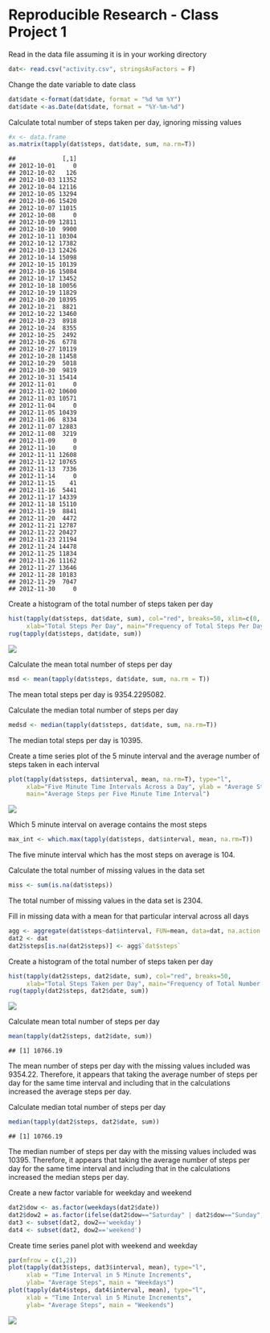 # Reproducible Research - Class Project 1

Read in the data file assuming it is in your working directory

```r
dat<- read.csv("activity.csv", stringsAsFactors = F)
```

Change the date variable to date class


```r
dat$date <-format(dat$date, format = "%d %m %Y")
dat$date <-as.Date(dat$date, format = "%Y-%m-%d")
```

Calculate total number of steps taken per day, ignoring missing values

```r
#x <- data.frame
as.matrix(tapply(dat$steps, dat$date, sum, na.rm=T))
```

```
##             [,1]
## 2012-10-01     0
## 2012-10-02   126
## 2012-10-03 11352
## 2012-10-04 12116
## 2012-10-05 13294
## 2012-10-06 15420
## 2012-10-07 11015
## 2012-10-08     0
## 2012-10-09 12811
## 2012-10-10  9900
## 2012-10-11 10304
## 2012-10-12 17382
## 2012-10-13 12426
## 2012-10-14 15098
## 2012-10-15 10139
## 2012-10-16 15084
## 2012-10-17 13452
## 2012-10-18 10056
## 2012-10-19 11829
## 2012-10-20 10395
## 2012-10-21  8821
## 2012-10-22 13460
## 2012-10-23  8918
## 2012-10-24  8355
## 2012-10-25  2492
## 2012-10-26  6778
## 2012-10-27 10119
## 2012-10-28 11458
## 2012-10-29  5018
## 2012-10-30  9819
## 2012-10-31 15414
## 2012-11-01     0
## 2012-11-02 10600
## 2012-11-03 10571
## 2012-11-04     0
## 2012-11-05 10439
## 2012-11-06  8334
## 2012-11-07 12883
## 2012-11-08  3219
## 2012-11-09     0
## 2012-11-10     0
## 2012-11-11 12608
## 2012-11-12 10765
## 2012-11-13  7336
## 2012-11-14     0
## 2012-11-15    41
## 2012-11-16  5441
## 2012-11-17 14339
## 2012-11-18 15110
## 2012-11-19  8841
## 2012-11-20  4472
## 2012-11-21 12787
## 2012-11-22 20427
## 2012-11-23 21194
## 2012-11-24 14478
## 2012-11-25 11834
## 2012-11-26 11162
## 2012-11-27 13646
## 2012-11-28 10183
## 2012-11-29  7047
## 2012-11-30     0
```



Create a histogram of the total number of steps taken per day

```r
hist(tapply(dat$steps, dat$date, sum), col="red", breaks=50, xlim=c(0, 25000),
     xlab="Total Steps Per Day", main="Frequency of Total Steps Per Day")
rug(tapply(dat$steps, dat$date, sum))
```

![](PA1_template_files/figure-html/unnamed-chunk-4-1.png) 

Calculate the mean total number of steps per day

```r
msd <- mean(tapply(dat$steps, dat$date, sum, na.rm = T))
```
The mean total steps per day is 9354.2295082.


Calculate the median total number of steps per day

```r
medsd <- median(tapply(dat$steps, dat$date, sum, na.rm=T))
```
The median total steps per day is 10395.


Create a time series plot of the 5 minute interval and the average number of steps taken in each interval

```r
plot(tapply(dat$steps, dat$interval, mean, na.rm=T), type="l", 
     xlab="Five Minute Time Intervals Across a Day", ylab = "Average Steps",
     main="Average Steps per Five Minute Time Interval")
```

![](PA1_template_files/figure-html/unnamed-chunk-7-1.png) 



Which 5 minute interval on average contains the most steps 

```r
max_int <- which.max(tapply(dat$steps, dat$interval, mean, na.rm=T))
```
The five minute interval which has the most steps on average is 104.


Calculate the total number of missing values in the data set

```r
miss <- sum(is.na(dat$steps))
```
The total number of missing values in the data set is 2304.


Fill in missing data with a mean for that particular interval across all days

```r
agg <- aggregate(dat$steps~dat$interval, FUN=mean, data=dat, na.action = "na.omit")
dat2 <- dat
dat2$steps[is.na(dat2$steps)] <- agg$`dat$steps`
```

Create a histogram of the total number of steps taken per day

```r
hist(tapply(dat2$steps, dat2$date, sum), col="red", breaks=50, 
     xlab="Total Steps Taken per Day", main="Frequency of Total Number of Steps  Taken per Day")
rug(tapply(dat2$steps, dat2$date, sum))
```

![](PA1_template_files/figure-html/unnamed-chunk-11-1.png) 

Calculate mean  total number of steps per day

```r
mean(tapply(dat2$steps, dat2$date, sum))
```

```
## [1] 10766.19
```

The mean number of steps per day with the missing values included was 9354.22.  Therefore, it appears that taking the average number of steps per day for the same time interval and including that in the calculations increased the average steps per day.

Calculate median total number of steps per day

```r
median(tapply(dat2$steps, dat2$date, sum))
```

```
## [1] 10766.19
```

The median number of steps per day with the missing values included was 10395. Therefore, it appears that taking the average number of steps per day for the same time interval and including that in the calculations increased the median steps per day.


Create a new factor variable for weekday and weekend

```r
dat2$dow <- as.factor(weekdays(dat2$date))
dat2$dow2 = as.factor(ifelse(dat2$dow=="Saturday" | dat2$dow=="Sunday","weekend","weekday"))
dat3 <- subset(dat2, dow2=='weekday')
dat4 <- subset(dat2, dow2=='weekend')
```


Create time series panel plot with weekend and weekday

```r
par(mfrow = c(1,2))
plot(tapply(dat3$steps, dat3$interval, mean), type="l",
     xlab = "Time Interval in 5 Minute Increments",
     ylab= "Average Steps", main = "Weekdays")
plot(tapply(dat4$steps, dat4$interval, mean), type="l",
     xlab = "Time Interval in 5 Minute Increments",
     ylab= "Average Steps", main = "Weekends")
```

![](PA1_template_files/figure-html/unnamed-chunk-15-1.png) 
